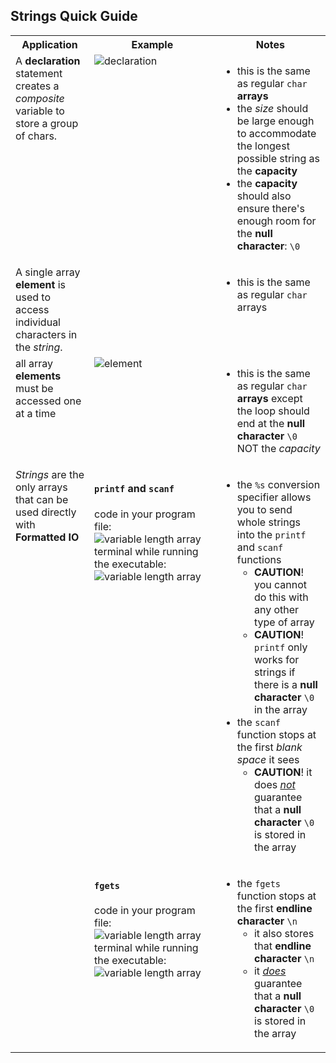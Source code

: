 <style>
    table{
        width:100%;
    }
    td{
        vertical-align: top;
    }
    img{
        height: auto;
        max-width: 100%;
    }
</style>

<h2>Strings Quick Guide</h2>
<table>
    <tr>
        <th>Application</th>
        <th style="width:40%">Example</th>
        <th style="width:35%">Notes</th>
    </tr>
    <tr>
        <td>A <strong>declaration</strong> statement creates a <em>composite</em> variable to store a group of chars.</td>
        <td><img alt="declaration" src="https://github.com/user-attachments/assets/ac9bce7e-2788-4f7a-8039-a1a6ac8992c8"></td>
        <td>
          <ul><li>this is the same as regular <code>char</code> <strong>arrays</strong></li>
              <li>the <em>size</em> should be large enough to accommodate the longest possible string as the <strong>capacity</strong></li>
              <li>the <strong>capacity</strong> should also ensure there's enough room for the <strong>null character</strong>: <code>\0</code></li>
          </ul>
        </td>
    </tr>
    <tr>
        <td>A single array <strong>element</strong> is used to access individual characters in the <em>string</em>.</td>
        <td></td>
        <td>
          <ul><li>this is the same as regular <code>char</code> arrays</li></ul>
        </td>
    </tr>
    <tr>
        <td>all array <strong>elements</strong> must be accessed one at a time</td>
        <td><img alt="element" src="https://github.com/user-attachments/assets/86a77eb0-5630-47c1-b4d9-5e1cf0a8b171"></td>
        <td>
          <ul><li>this is the same as regular <code>char</code> <strong>arrays</strong> except the loop should end at the <strong>null character</strong> <code>\0</code> NOT the <em>capacity</em></ul>
          </ul>
        </td>
    </tr>
    <tr>
        <td rowspan="2"><em>Strings</em> are the only arrays that can be used directly with <strong>Formatted IO</strong></td>
        <td rowspan="1">
          <h4><code>printf</code> and <code>scanf</code></h4>
          code in your program file:<br><img alt="variable length array" src="https://github.com/user-attachments/assets/7192c09e-9399-4e34-b048-e98027903d28"><br>
          terminal while running the executable:<br><img alt="variable length array" src="https://github.com/user-attachments/assets/1dd3c119-fee7-4c21-b04d-2e3a374dd7bb"> 
        </td>
        <td rowspan="1">
          <ul><li>the <code>%s</code> conversion specifier allows you to send whole strings into the <code>printf</code> and <code>scanf</code> functions<ul>
                <li><strong>CAUTION</strong>! you cannot do this with any other type of array</li>
                <li><strong>CAUTION</strong>! <code>printf</code> only works for strings if there is a <strong>null character</strong> <code>\0</code> in the array</li>
              </ul></li>
              <li>the <code>scanf</code> function stops at the first <em>blank space</em> it sees<ul>
                <li><strong>CAUTION</strong>! it does <u><em>not</em></u> guarantee that a <strong>null character</strong> <code>\0</code> is stored in the array</li>
              </ul></li>
          </ul>
        </td>
    </tr>
    <tr>
      <td rowspan="1">
        <h4><code>fgets</code></h4>
        code in your program file:<br><img alt="variable length array" src="https://github.com/user-attachments/assets/fe7af80f-6ff6-4f0d-93ab-32a0c6884074"><br> 
        terminal while running the executable:<br><img alt="variable length array" src="https://github.com/user-attachments/assets/729a08f3-1c20-490f-bc37-249f3f36f994"> 
      </td>
      <td rowspan="1">
        <ul><li>the <code>fgets</code> function stops at the first <strong>endline character</strong> <code>\n</code><ul>
              <li>it also stores that <strong>endline character</strong> <code>\n</code></li>
              <li>it <u><em>does</em></u> guarantee that a <strong>null character</strong> <code>\0</code> is stored in the array</li>
            </ul></li>
        </ul>
      </td>
    </tr>
</table>
